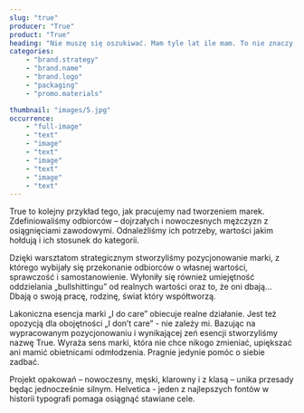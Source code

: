 ```yaml
---
slug: "true"
producer: "True"
product: "True"
heading: "Nie muszę się oszukiwać. Mam tyle lat ile mam. To nie znaczy, że nie mogę o siebie zadbać. True."
categories:
    - "brand.strategy"
    - "brand.name"
    - "brand.logo"
    - "packaging"
    - "promo.materials"

thumbnail: "images/5.jpg"
occurrence:
    - "full-image"
    - "text"
    - "image"
    - "text"
    - "image"
    - "text"
    - "image"
    - "text"
---
```

True to kolejny przykład tego, jak pracujemy nad tworzeniem marek.
Zdefiniowaliśmy odbiorców – dojrzałych i nowoczesnych mężczyzn z
osiągnięciami zawodowymi. Odnaleźliśmy ich potrzeby, wartości
jakim hołdują i ich stosunek do kategorii.

Dzięki warsztatom strategicznym stworzyliśmy pozycjonowanie
marki, z którego wybijały się przekonanie odbiorców o własnej
wartości, sprawczość i samostanowienie. Wyłoniły się również
umiejętność oddzielania „bullshittingu” od realnych wartości oraz to,
że oni dbają… Dbają o swoją pracę, rodzinę, świat który współtworzą.

Lakoniczna esencja marki „I do care” obiecuje realne działanie. Jest też
opozycją dla obojętności „I don’t care” - nie zależy mi. Bazując na
wypracowanym pozycjonowaniu i wynikającej zeń esencji
stworzyliśmy nazwę True. Wyraża sens marki, która nie chce nikogo
zmieniać, upiększać ani mamić obietnicami odmłodzenia. Pragnie
jedynie pomóc o siebie zadbać.

Projekt opakowań – nowoczesny, męski, klarowny i z klasą – unika
przesady będąc jednocześnie silnym. Helvetica - jeden z najlepszych
fontów w historii typografi pomaga osiągnąć stawiane cele.